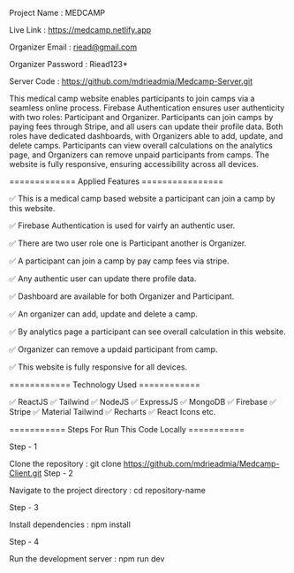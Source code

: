 Project Name : MEDCAMP

Live Link : https://medcamp.netlify.app

Organizer Email : riead@gmail.com

Organizer Password : Riead123*

Server Code : https://github.com/mdrieadmia/Medcamp-Server.git

This medical camp website enables participants to join camps via a seamless online process. Firebase Authentication ensures user authenticity with two roles: Participant and Organizer. Participants can join camps by paying fees through Stripe, and all users can update their profile data. Both roles have dedicated dashboards, with Organizers able to add, update, and delete camps. Participants can view overall calculations on the analytics page, and Organizers can remove unpaid participants from camps. The website is fully responsive, ensuring accessibility across all devices.

============= Applied Features ================
 
✅ This is a medical camp based website a participant can join a camp by this website.

✅ Firebase Authentication is used for vairfy an authentic user.

✅ There are two user role one is Participant another is Organizer.

✅ A participant can join a camp by pay camp fees via stripe.

✅ Any authentic user can update there profile data.

✅ Dashboard are available for both Organizer and Participant.

✅ An organizer can add, update and delete a camp.

✅ By analytics page a participant can see overall calculation in this website.

✅ Organizer can remove a updaid participant from camp.

✅ This website is fully responsive for all devices.


============ Technology Used ============

✅ ReactJS  ✅ Tailwind  ✅ NodeJS  ✅ ExpressJS  ✅ MongoDB  ✅ Firebase  ✅ Stripe  ✅ Material Tailwind  ✅ Recharts  ✅ React Icons etc.

=========== Steps For Run This Code Locally ===========

Step - 1

Clone the repository : git clone https://github.com/mdrieadmia/Medcamp-Client.git
Step - 2

Navigate to the project directory : cd repository-name

Step - 3

Install dependencies : npm install

Step - 4

Run the development server : npm run dev

